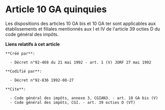 # Article 10 GA quinquies

Les dispositions des articles 10 GA bis et 10 GA ter sont applicables aux établissements et filiales mentionnés aux I et IV
de l'article 39 octies D du code général des impôts.

**Liens relatifs à cet article**

	**Créé par**:

	  - Décret n°92-469 du 21 mai 1992 - art. 1 (V) JORF 27 mai 1992

	**Codifié par**:

	  - Décret n°92-836 1992-08-27

	**Cite**:

	  - Code général des impôts, annexe 3, CGIAN3. - art. 10 GA bis (V)
	  - Code général des impôts, CGI. - art. 39 octies D (VT)
